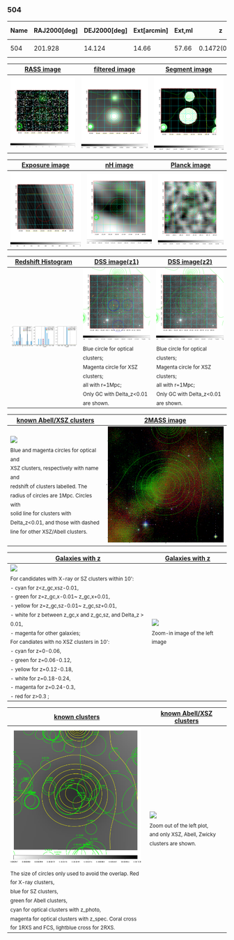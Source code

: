 <div STYLE="page-break-after: always;"></div>

### 504

|Name|RAJ2000[deg]|DEJ2000[deg] |Ext[arcmin]| Ext,ml | z | z_src| C|GC(XSZ,Delta_z<0.01)| GC(OPT,Delta_z<0.01)|GC| R_sig[arcmin] | R500[arcmin] | R500[Mpc]| CRsig[c/s] | CR500[c/s] |L500[1E44 erg/s]|F500[1E-12 erg/s/cm^2]| M500[1E14 Msun]|Tx[keV]|Cnt_sig|Beta|Rc[arcmin]|Comment|Alias|
|---|---|---|---|---|---|------|---|--------|---------|----------|---|---|---|---|---|---|---|---|---|---|---|---|---|---|
|504| 201.928| 14.124| 14.66| 57.66| 0.1472(0.005)| z1, z_opt| S| -| N| N, W| 10.750| 6.043| 0.933| 0.130(0.047)| 0.122(0.044)| 1.402(0.516)| 2.400(0.883)| 2.67(0.48)| 4.11(0.47)| 57.2| 0.837(-0.171+0.117)| 11.629(-2.417+2.347)| -| t529|

|[RASS image](../image/504/504_img.pdf)|[filtered image](../image/504/504_fil.pdf)|[Segment image](../image/504/504_seg.pdf)|
|-------------------|--------------------|-------------------|
| <img src="../image/504/504_img.png" width="300">  | <img src="../image/504/504_fil.png" width="300">   | <img src="../image/504/504_seg.png" width="300">  |

|[Exposure image](../image/504/504_mex.pdf)| [nH image](../image/504/504_nh.pdf)| [Planck image](../image/504/504_p.pdf)|
|-------------------|--------------------|-------------------|
|<img src="../image/504/504_mex.png" width="300">   | <img src="../image/504/504_nh.png" width="300">    | <img src="../image/504/504_p.png" width="300"> |

|[Redshift Histogram](../image/504/504_zg.pdf) | [DSS image(z1)](../image/504/504_dss_z1.pdf)      |  [DSS image(z2)](../image/504/504_dss_z2.pdf)    |
|-------------------|--------------------|-------------------|
|<img src="../image/504/504_zg.png" width="300"> |<img src="../image/504/504_dss_z1.png" width="300"> <sub><br>Blue circle for optical clusters; <br>Magenta circle for XSZ clusters; <br>all with r=1Mpc; <br>Only GC with Delta_z<0.01 are shown. </sub>| <img src="../image/504/504_dss_z2.png" width="300"><sub><br>Blue circle for optical clusters; <br>Magenta circle for XSZ clusters; <br>all with r=1Mpc; <br>Only GC with Delta_z<0.01 are shown. </sub> |

|[known Abell/XSZ clusters](../image/504/504_m.pdf) | [2MASS image](../image/504/504_2mass.pdf)      |
|-------------------|-------------------|
|<img src=../image/504/504_m.png width="300"> <br><sub>Blue and magenta circles for optical and <br>XSZ clusters, respectively with name and <br>redshift of clusters labelled. The <br>radius of circles are 1Mpc. Circles with <br>solid line for clusters with <br>Delta_z<0.01, and those with dashed <br>line for other XSZ/Abell clusters.        </sub>|<img src="../image/504/504_2mass.png" width="300">  |

|[Galaxies with z](../image/504/504_opt_ned.pdf) |[Galaxies with z](../image/504/504_opt_ned_zoom.pdf) |
|-------------------|-------------------|
| <img src=../image/504/504_opt_ned.png width="300"> <br><sub> For candidates with X-ray or SZ clusters within 10': <br> - cyan for z<z_gc,xsz-0.01, <br> - green for z=z_gc,x-0.01~ z_gc,x+0.01, <br> - yellow for z=z_gc,sz-0.01~ z_gc,sz+0.01, <br> - white for z between z_gc,x and z_gc,sz, and Delta_z > 0.01, <br> - magenta for other galaxies; <br>For candiates with no XSZ clusters in 10': <br> - cyan for z=0-0.06, <br> - green for z=0.06-0.12, <br> - yellow for z=0.12-0.18, <br> - white for z=0.18-0.24, <br> - magenta for z=0.24-0.3, <br> - red for z>0.3 ;  </sub>|<img src=../image/504/504_opt_ned_zoom.png width="300">  <br><sub> Zoom-in image of the left image</sub>|

|[known clusters](../image/504/504_gc.pdf) |[known Abell/XSZ clusters](../image/504/504_gc_large.pdf) |
|-------------------|-------------------|
| <img src=../image/504/504_gc.png width="300"> <br><sub> The size of circles only used to avoid the overlap. Red for X-ray clusters, <br> blue for SZ clusters, <br> green for Abell clusters, <br> cyan for optical clusters with z_photo, <br> magenta for optical clusters with z_spec. Coral cross for 1RXS and FCS, lightblue cross for 2RXS. </sub>|<img src=../image/504/504_gc_large.png width="300"> <br><sub> Zoom out of the left plot, <br> and only XSZ, Abell, Zwicky clusters are shown. </sub> |



